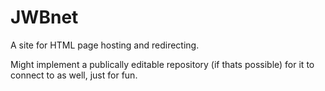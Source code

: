 # JWBnet

A site for HTML page hosting and redirecting.

Might implement a publically editable repository (if thats possible) for it to connect to as well, just for fun.
